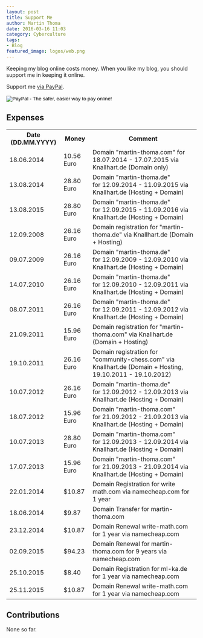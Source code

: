 ```yaml
---
layout: post
title: Support Me
author: Martin Thoma
date: 2016-03-16 11:03
category: Cyberculture
tags:
- Blog
featured_image: logos/web.png
---
```

Keeping my blog online costs money. When you like my blog, you should support
me in keeping it online.

Support me [via PayPal](https://www.paypal.me/MartinThoma).

<form action="https://www.paypal.com/cgi-bin/webscr" method="post" target="_top">
<input type="hidden" name="cmd" value="_s-xclick">
<input type="hidden" name="hosted_button_id" value="MT84T2J4YB7F2">
<input type="image" src="https://www.paypalobjects.com/en_US/i/btn/btn_donateCC_LG.gif" border="0" name="submit" alt="PayPal - The safer, easier way to pay online!">
<img alt="" border="0" src="https://www.paypalobjects.com/de_DE/i/scr/pixel.gif" width="1" height="1">
</form>


## Expenses


<table>
    <tr>
        <th>Date (DD.MM.YYYY)</th>
        <th>Money</th>
        <th>Comment</th>
    </tr>
    <tr>
        <td>18.06.2014</td>
        <td>10.56 Euro</td>
        <td>Domain "martin-thoma.com" for 18.07.2014 - 17.07.2015 via Knallhart.de (Domain only)</td>
    </tr>
    <tr>
        <td>13.08.2014</td>
        <td>28.80 Euro</td>
        <td>Domain "martin-thoma.de" for&nbsp;12.09.2014 - 11.09.2015 via Knallhart.de (Hosting + Domain)</td>
    </tr>
    <tr>
        <td>13.08.2015</td>
        <td>28.80 Euro</td>
        <td>Domain "martin-thoma.de" for&nbsp;12.09.2015    -    11.09.2016&nbsp;via Knallhart.de (Hosting + Domain)</td>
    </tr>
    <tr>
        <td>12.09.2008</td>
        <td>26.16 Euro</td>
        <td>Domain registration for "martin-thoma.de" via Knallhart.de (Domain + Hosting)</td>
    </tr>
    <tr>
        <td>09.07.2009</td>
        <td>26.16 Euro</td>
        <td>Domain "martin-thoma.de" for&nbsp;12.09.2009 - 12.09.2010&nbsp;via Knallhart.de (Hosting + Domain)</td>
    </tr>
    <tr>
        <td>14.07.2010</td>
        <td>26.16 Euro</td>
        <td>Domain "martin-thoma.de" for&nbsp;12.09.2010 - 12.09.2011&nbsp;via Knallhart.de (Hosting + Domain)</td>
    </tr>
    <tr>
        <td>08.07.2011</td>
        <td>26.16 Euro</td>
        <td>Domain "martin-thoma.de" for&nbsp;12.09.2011 - 12.09.2012&nbsp;via Knallhart.de (Hosting + Domain)</td>
    </tr>
    <tr>
        <td>21.09.2011</td>
        <td>15.96 Euro</td>
        <td>Domain registration for "martin-thoma.com" via Knallhart.de (Domain + Hosting)</td>
    </tr>
    <tr>
        <td>19.10.2011</td>
        <td>26.16 Euro</td>
        <td>Domain registration for "community-chess.com" via Knallhart.de (Domain + Hosting, 19.10.2011 - 19.10.2012)</td>
    </tr>
    <tr>
        <td>10.07.2012</td>
        <td>26.16 Euro</td>
        <td>Domain "martin-thoma.de" for&nbsp;12.09.2012 - 12.09.2013&nbsp;via Knallhart.de (Hosting + Domain)</td>
    </tr>
    <tr>
        <td>18.07.2012</td>
        <td>15.96 Euro</td>
        <td>Domain "martin-thoma.com" for&nbsp;21.09.2012 - 21.09.2013&nbsp;via Knallhart.de (Hosting + Domain)</td>
    </tr>
    <tr>
        <td>10.07.2013</td>
        <td>28.80 Euro</td>
        <td>Domain "martin-thoma.com" for&nbsp;12.09.2013 - 12.09.2014&nbsp;via Knallhart.de (Hosting + Domain)</td>
    </tr>
    <tr>
        <td>17.07.2013</td>
        <td>15.96 Euro</td>
        <td>Domain "martin-thoma.com" for&nbsp;21.09.2013 - 21.09.2014&nbsp;via Knallhart.de (Hosting + Domain)</td>
    </tr>
    <tr>
        <td>22.01.2014</td>
        <td>$10.87</td>
        <td>Domain Registration for write math.com via namecheap.com for 1 year</td>
    </tr>
    <tr>
        <td>18.06.2014</td>
        <td>$9.87</td>
        <td>Domain Transfer for martin-thoma.com</td>
    </tr>
    <tr>
        <td>23.12.2014</td>
        <td>$10.87</td>
        <td>Domain Renewal&nbsp;write-math.com for 1 year via namecheap.com</td>
    </tr>
    <tr>
        <td>02.09.2015</td>
        <td>$94.23</td>
        <td>Domain Renewal for martin-thoma.com for&nbsp;9 years via namecheap.com</td>
    </tr>
    <tr>
        <td>25.10.2015</td>
        <td>$8.40</td>
        <td>Domain Registration for ml-ka.de for 1 year via&nbsp;namecheap.com</td>
    </tr>
    <tr>
        <td>25.11.2015</td>
        <td>$10.87</td>
        <td>Domain Renewal&nbsp;write-math.com for 1 year via namecheap.com</td>
    </tr>
</table>


## Contributions

None so far.
